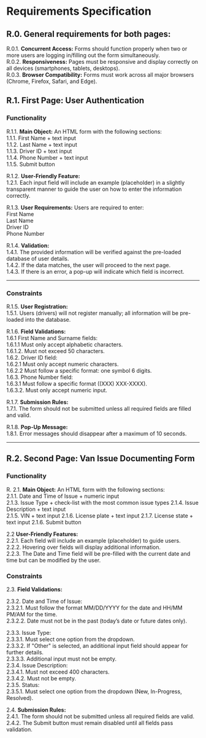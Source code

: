 # Requirements Specification

## R.0.   General requirements for both pages:   
R.0.1. **Concurrent Access:**  Forms should function properly when two or more users are logging in/filling out the form simultaneously.  
R.0.2. **Responsiveness:** Pages must be responsive and display correctly on all devices (smartphones, tablets, desktops).  
R.0.3. **Browser Compatibility:**  Forms must work across all major browsers (Chrome, Firefox, Safari, and Edge).  

## R.1. First Page: User Authentication  

### Functionality
R.1.1. **Main Object:** An HTML form with the following sections:  
        1.1.1. First Name + text input   
        1.1.2. Last Name   + text input  
        1.1.3. Driver ID + text input  
        1.1.4. Phone Number + text input  
        1.1.5. Submit button  

R.1.2. **User-Friendly Feature:**  
    1.2.1. Each input field will include an example (placeholder) in a slightly transparent manner to guide the user on how to enter the information correctly.  

R.1.3. **User Requirements:**  Users are required to enter:   
      First Name    
      Last Name  
      Driver ID  
      Phone Number  

R.1.4. **Validation:**     
   1.4.1. The provided information will be verified against the pre-loaded database of user details.  
   1.4.2. If the data matches, the user will proceed to the next page.  
   1.4.3. If there is an error, a pop-up will indicate which field is incorrect.  


---


### Constraints

R.1.5. **User Registration:**    
    1.5.1. Users (drivers) will not register manually; all information will be pre-loaded into the database.  

R.1.6. **Field Validations:**  
      1.6.1 First Name and Surname fields:   
      1.6.1.1 Must only accept alphabetic characters.  
      1.6.1.2. Must not exceed 50 characters.  
      1.6.2. Driver ID field:        
      1.6.2.1 Must only accept numeric characters.  
      1.6.2.2 Must follow a specific format: one symbol 6 digits.  
      1.6.3. Phone Number field:       
      1.6.3.1 Must follow a specific format ((XXX) XXX-XXXX).  
      1.6.3.2. Must only accept numeric input.  

R.1.7. **Submission Rules:**  
    1.7.1. The form should not be submitted unless all required fields are filled and valid.  

R.1.8. **Pop-Up Message:**  
    1.8.1. Error messages should disappear after a maximum of 10 seconds.  

---

## R.2. Second Page: Van Issue Documenting Form

### Functionality

R. 2.1. **Main Object:** An HTML form with the following sections:  
      2.1.1. Date and Time of Issue + numeric input  
      2.1.3. Issue Type + check-list with the most common issue types
      2.1.4. Issue Description + text input  
      2.1.5. VIN + text input
      2.1.6. License plate + text input
      2.1.7. License state + text input
      2.1.6. Submit button  

2.2 **User-Friendly Features:**  
   2.2.1. Each field will include an example (placeholder) to guide users.  
   2.2.2. Hovering over fields will display additional information.  
   2.2.3. The Date and Time field will be pre-filled with the current date and time but can be modified by the user.  

### Constraints

2.3. **Field Validations:**  

 2.3.2. Date and Time of Issue:  
      2.3.2.1. Must follow the format MM/DD/YYYY for the date and HH/MM PM/AM for the time.  
      2.3.2.2. Date must not be in the past (today’s date or future dates only).   
   
2.3.3. Issue Type:  
     2.3.3.1. Must select one option from the dropdown.  
     2.3.3.2. If "Other" is selected, an additional input field should appear for further details.  
     2.3.3.3. Additional input must not be empty.  
     2.3.4. Issue Description:  
     2.3.4.1. Must not exceed 400 characters.  
     2.3.4.2. Must not be empty.  
     2.3.5. Status:  
     2.3.5.1. Must select one option from the dropdown (New, In-Progress, Resolved). 

2.4. **Submission Rules:**  
   2.4.1. The form should not be submitted unless all required fields are valid.  
   2.4.2. The Submit button must remain disabled until all fields pass validation.  
